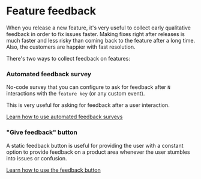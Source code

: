 # Feature feedback

When you release a new feature, it's very useful to collect early qualitative feedback in order to fix issues faster. Making fixes right after releases is much faster and less risky than coming back to the feature after a long time. Also, the customers are happier with fast resolution. &#x20;

There's two ways to collect feedback on features:&#x20;

### **Automated feedback survey**

No-code survey that you can configure to ask for feedback after `N` interactions with the `feature key` (or any custom event).

This is very useful for asking for feedback after a user interaction.

[Learn how to use automated feedback surveys](./#automated-feedback-survey)



### **"Give feedback" button**

A static feedback button is useful for providing the user with a constant option to provide feedback on a product area whenever the user stumbles into issues or confusion.

[Learn how to use the feedback button](give-feedback-button.md)

